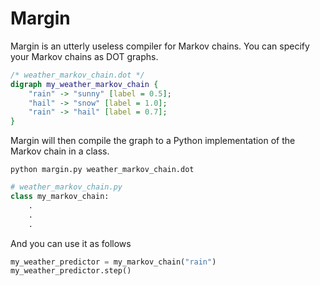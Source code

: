 # Margin
Margin is an utterly useless compiler for Markov chains. You can specify your Markov chains as DOT graphs.
```dot
/* weather_markov_chain.dot */
digraph my_weather_markov_chain {
	"rain" -> "sunny" [label = 0.5];
	"hail" -> "snow" [label = 1.0];
	"rain" -> "hail" [label = 0.7];
}
```
Margin will then compile the graph to a Python implementation of the Markov chain in a class.
```
python margin.py weather_markov_chain.dot
```
```python
# weather_markov_chain.py
class my_markov_chain:
	.
	.
	.
```

And you can use it as follows
```python
my_weather_predictor = my_markov_chain("rain")
my_weather_predictor.step()
```
